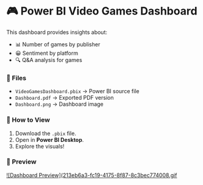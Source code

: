 # 🎮 Power BI Video Games Dashboard

This dashboard provides insights about:
- 📊 Number of games by publisher
- 😀 Sentiment by platform
- 🔍 Q&A analysis for games

### 📂 Files
- `VideoGamesDashboard.pbix` → Power BI source file
- `Dashboard.pdf` → Exported PDF version
- `Dashboard.png` → Dashboard image

### 🔗 How to View
1. Download the `.pbix` file.
2. Open in **Power BI Desktop**.
3. Explore the visuals!
### 📸 Preview
[![Dashboard Preview](213eb6a3-fc19-4175-8f87-8c3bec774008.gif](https://github.com/pitambertiwari22-cmyk/GitHub_RepositoryBy_pitamber_tiwari/blob/main/6-quick-tips-power-bi-blog-QA%20_Pitamber%20tiwari.gif)

